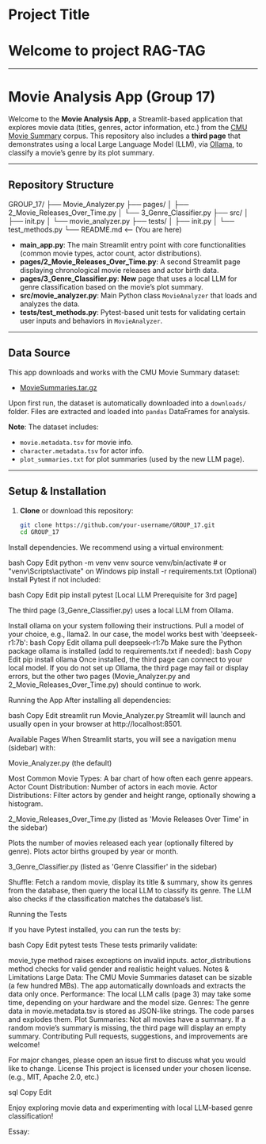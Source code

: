 # Project Title
# Welcome to project RAG-TAG
---
# Movie Analysis App (Group 17)

Welcome to the **Movie Analysis App**, a Streamlit-based application that explores movie data (titles, genres, actor information, etc.) from the [CMU Movie Summary](https://www.cs.cmu.edu/~ark/personas/) corpus. This repository also includes a **third page** that demonstrates using a local Large Language Model (LLM), via [Ollama](https://github.com/jmorganca/ollama), to classify a movie’s genre by its plot summary.

---

## Repository Structure

GROUP_17/ ├── Movie_Analyzer.py ├── pages/ │ ├── 2_Movie_Releases_Over_Time.py │ └── 3_Genre_Classifier.py ├── src/ │ ├── init.py │ └── movie_analyzer.py ├── tests/ │ ├── init.py │ └── test_methods.py └── README.md <-- (You are here)


- **main_app.py**: The main Streamlit entry point with core functionalities (common movie types, actor count, actor distributions).
- **pages/2_Movie_Releases_Over_Time.py**: A second Streamlit page displaying chronological movie releases and actor birth data.
- **pages/3_Genre_Classifier.py**: **New** page that uses a local LLM for genre classification based on the movie’s plot summary.
- **src/movie_analyzer.py**: Main Python class `MovieAnalyzer` that loads and analyzes the data.
- **tests/test_methods.py**: Pytest-based unit tests for validating certain user inputs and behaviors in `MovieAnalyzer`.

---

## Data Source

This app downloads and works with the CMU Movie Summary dataset:
- [MovieSummaries.tar.gz](https://www.cs.cmu.edu/~ark/personas/data/MovieSummaries.tar.gz)

Upon first run, the dataset is automatically downloaded into a `downloads/` folder. Files are extracted and loaded into `pandas` DataFrames for analysis.

**Note**: The dataset includes:
- `movie.metadata.tsv` for movie info.
- `character.metadata.tsv` for actor info.
- `plot_summaries.txt` for plot summaries (used by the new LLM page).

---

## Setup & Installation

1. **Clone** or download this repository:
   ```bash
   git clone https://github.com/your-username/GROUP_17.git
   cd GROUP_17

Install dependencies. We recommend using a virtual environment:

bash
Copy
Edit
python -m venv venv
source venv/bin/activate  # or "venv\Scripts\activate" on Windows
pip install -r requirements.txt
(Optional) Install Pytest if not included:

bash
Copy
Edit
pip install pytest
[Local LLM Prerequisite for 3rd page]

The third page (3_Genre_Classifier.py) uses a local LLM from Ollama.

Install ollama on your system following their instructions.
Pull a model of your choice, e.g., llama2. In our case, the model works best with 'deepseek-r1:7b':
bash
Copy
Edit
ollama pull deepseek-r1:7b
Make sure the Python package ollama is installed (add to requirements.txt if needed):
bash
Copy
Edit
pip install ollama
Once installed, the third page can connect to your local model.
If you do not set up Ollama, the third page may fail or display errors, but the other two pages (Movie_Analyzer.py and 2_Movie_Releases_Over_Time.py) should continue to work.

Running the App
After installing all dependencies:

bash
Copy
Edit
streamlit run Movie_Analyzer.py
Streamlit will launch and usually open in your browser at http://localhost:8501.

Available Pages
When Streamlit starts, you will see a navigation menu (sidebar) with:

Movie_Analyzer.py (the default)

Most Common Movie Types: A bar chart of how often each genre appears.
Actor Count Distribution: Number of actors in each movie.
Actor Distributions: Filter actors by gender and height range, optionally showing a histogram.

2_Movie_Releases_Over_Time.py (listed as 'Movie Releases Over Time' in the sidebar)

Plots the number of movies released each year (optionally filtered by genre).
Plots actor births grouped by year or month.

3_Genre_Classifier.py (listed as 'Genre Classifier' in the sidebar)

Shuffle: Fetch a random movie, display its title & summary, show its genres from the database, then query the local LLM to classify its genre.
The LLM also checks if the classification matches the database’s list.

Running the Tests

If you have Pytest installed, you can run the tests by:

bash
Copy
Edit
pytest tests
These tests primarily validate:

movie_type method raises exceptions on invalid inputs.
actor_distributions method checks for valid gender and realistic height values.
Notes & Limitations
Large Data: The CMU Movie Summaries dataset can be sizable (a few hundred MBs). The app automatically downloads and extracts the data only once.
Performance: The local LLM calls (page 3) may take some time, depending on your hardware and the model size.
Genres: The genre data in movie.metadata.tsv is stored as JSON-like strings. The code parses and explodes them.
Plot Summaries: Not all movies have a summary. If a random movie’s summary is missing, the third page will display an empty summary.
Contributing
Pull requests, suggestions, and improvements are welcome!

For major changes, please open an issue first to discuss what you would like to change.
License
This project is licensed under your chosen license. (e.g., MIT, Apache 2.0, etc.)

sql
Copy
Edit

Enjoy exploring movie data and experimenting with local LLM-based genre classification!


Essay:




